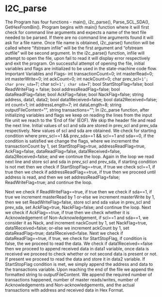 # I2C_parse
The Program has four functions -
main(), i2c_parse(), Parse_SCL_SDA(), GetHexFromBin().
Program begins with main() function where it will first check for command line arguments and expects a name of the text file needed to be parsed. If there are no command line arguments found it will ask for a file name.
Once file name is obtained, i2c_parse() function will be called where “ifstream infile” will be the first argument and “ofstream outfile” will be second argument.
In the i2c_parse() function, infile will attempt to open the file, upon fail to read it will display error respectively and exit the program. On successful attempt of opening the file, initial variables and flags are initialized to be used in the state-machine code flow.
Important Variables and Flags- 
int transactionCount=0; int masterRead=0; int masterWrite=0; int ackCount=0; int nackCount=0; char prev_scl=`1’; char prev_sda=`1’; char scl=`1’; char sda=`1’; bool StartStopFlag=false; bool ReadWriteFlag = false; bool addressReadFlag=false; bool dataReadFlag=false; bool AckFlag=false; bool NackFlag=false; string address, data1, data2; bool data1Received=false; bool data2Received=false; int count=1; int addressLength=7; int dataLength=8; string outputFileContent=””, string transactions=””;
In i2c_parse function, after initializing variables and flags we keep on reading the lines from the input file unit we reach to the ‘End of file’ (EOF).
We skip the header file and read the next line. Initial values of scl and sda are stored in prev_scl and prev_sda respectively. New values of scl and sda are obtained.
We check for starting condition where prev_scl==1 && prev_sda==1 && scl==1 and sda==0, if the condition is satisfied we change the flags, where we increment the transactionCount by 1, set StartStopFlag=true, addressReadFlag=true, AckFlag=false, dataReadFlag=false, data1Received=false, data2Received=false; and we continue the loop.
Again in the loop we read next line and store scl and sda in prev_scl and prev_sda, if starting condition is not met then we check if StartStopFlag==true, if true we check scl==1, if true then we check if addressReadFlag==true, if true then we proceed until address is read, and then we set addressReadFlag=false; ReadWriteFlag=true; and continue the loop.

Next we check if ReadWriteFlag==true, if true then we check if sda==1, if true we increment masterRead by  1 or-else we increment masterWrite by 1, then we set ReadWriteFlag=false, store scl and sda value in prev_scl and prev_sda, set AckFlag=true, NackFlag=false; and continue the loop.
Next we check if AckFlag==true, if true then we check whether it is Acknowledgement of Non-Acknowledgement, if scl==1 and sda==1, we consider it as Nack, and increment nackCount by 1, set NackFlag=true, data1Received=false; or-else we increment ackCount by 1, set dataReadFlag=true; data1Received=false.
Next we check if dataReadFlag==true, if true, we check for StartStopFlag, if condition is false, the we proceed to read the data. We check if data1Received==false then we proceed to append received data in data1 variable, once data is received we proceed to check whether or not second data is present or not. If present we proceed to read the data and store it in data2 variable. If StartStopFlag condition is met, we simply append the address and data to the transactions variable.
Upon reaching the end of the file we append the formatted string to outputFileContent. We append the required number of transactions happened, number of master reads/writes, number of Acknowledgements and Non-acknowledgements, and the actual transactions with address and received data in Hex Format.
